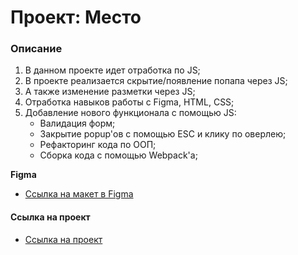 # Проект: Место

### Описание

1. В данном проекте идет отработка по JS;
2. В проекте реализается скрытие/появление попапа через JS;
3. А также изменение разметки через JS;
4. Отработка навыков работы с Figma, HTML, CSS;
5. Добавление нового функционала с помощью JS:
    - Валидация форм;
    - Закрытие popup'ов с помощью ESC и клику по оверлею;
    - Рефакторинг кода по ООП;
    - Сборка кода с помощью Webpack'a;

**Figma**

* [Ссылка на макет в Figma](https://www.figma.com/file/2cn9N9jSkmxD84oJik7xL7/JavaScript.-Sprint-4?node-id=0%3A1)

#### Ссылка на проект

* [Ссылка на проект](https://ieasyjet.github.io/third-project/index.html)
